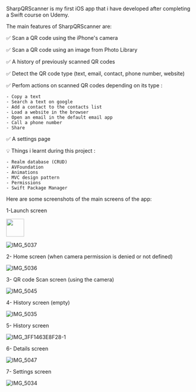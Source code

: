 SharpQRScanner is my first iOS app that i have developed after completing a Swift course on Udemy.

The main features of SharpQRScanner are:

✅ Scan a QR code using the iPhone's camera

✅ Scan a QR code using an image from Photo Library

✅ A history of previously scanned QR codes

✅ Detect the QR code type (text, email, contact, phone number, website)

✅ Perfom actions on scanned QR codes depending on its type : 

    - Copy a text
    - Search a text on google
    - Add a contact to the contacts list
    - Load a website in the browser
    - Open an email in the default email app
    - Call a phone number
    - Share
    
✅ A settings page
    
    
💡 Things i learnt during this project :

    - Realm database (CRUD)
    - AVFoundation
    - Animations
    - MVC design pattern
    - Permissions
    - Swift Package Manager

Here are some screenshots of the main screens of the app: 

1-Launch screen

<img src="https://user-images.githubusercontent.com/38911299/222610573-a0af4d6a-7aed-46e3-9230-dd4f425c40be.PNG" width="48">

![IMG_5037](https://user-images.githubusercontent.com/38911299/222610573-a0af4d6a-7aed-46e3-9230-dd4f425c40be.PNG)

2- Home screen (when camera permission is denied or not defined)

![IMG_5036](https://user-images.githubusercontent.com/38911299/222611679-10c9a553-92b0-4163-8734-bbbf572e8651.PNG)

3- QR code Scan screen (using the camera)

![IMG_5045](https://user-images.githubusercontent.com/38911299/222611749-7ee2eaaf-ebba-4705-9fd9-9cca32791f2d.PNG)

4- History screen (empty)

![IMG_5035](https://user-images.githubusercontent.com/38911299/222611817-29de645a-543b-4254-90c3-7d09b1b41ece.PNG)

5- History screen

![IMG_3FF1463E8F28-1](https://user-images.githubusercontent.com/38911299/222612141-9cc85281-5b98-4b61-9829-18ee1f3134f4.jpeg)

6- Details screen 

![IMG_5047](https://user-images.githubusercontent.com/38911299/222611862-5ddc390f-3bef-4fb8-b5ec-b8b459eabfb5.PNG)

7- Settings screen

![IMG_5034](https://user-images.githubusercontent.com/38911299/222611892-88a05b2b-6f12-4552-803b-30aab350a1bd.PNG)




